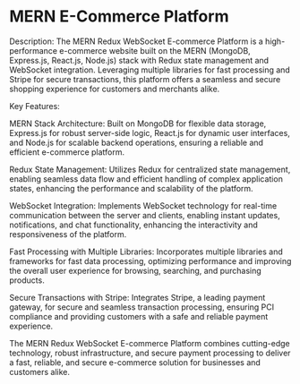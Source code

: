 
# MERN E-Commerce Platform

Description: The MERN Redux WebSocket E-commerce Platform is a high-performance e-commerce website built on the MERN (MongoDB, Express.js, React.js, Node.js) stack with Redux state management and WebSocket integration. Leveraging multiple libraries for fast processing and Stripe for secure transactions, this platform offers a seamless and secure shopping experience for customers and merchants alike.

Key Features:

MERN Stack Architecture: Built on MongoDB for flexible data storage, Express.js for robust server-side logic, React.js for dynamic user interfaces, and Node.js for scalable backend operations, ensuring a reliable and efficient e-commerce platform.

Redux State Management: Utilizes Redux for centralized state management, enabling seamless data flow and efficient handling of complex application states, enhancing the performance and scalability of the platform.

WebSocket Integration: Implements WebSocket technology for real-time communication between the server and clients, enabling instant updates, notifications, and chat functionality, enhancing the interactivity and responsiveness of the platform.

Fast Processing with Multiple Libraries: Incorporates multiple libraries and frameworks for fast data processing, optimizing performance and improving the overall user experience for browsing, searching, and purchasing products.

Secure Transactions with Stripe: Integrates Stripe, a leading payment gateway, for secure and seamless transaction processing, ensuring PCI compliance and providing customers with a safe and reliable payment experience.

The MERN Redux WebSocket E-commerce Platform combines cutting-edge technology, robust infrastructure, and secure payment processing to deliver a fast, reliable, and secure e-commerce solution for businesses and customers alike.
